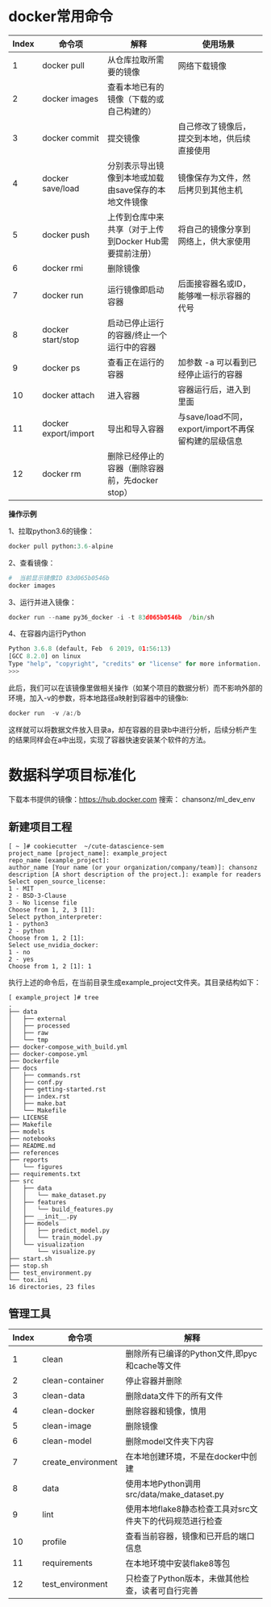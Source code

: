 # docker常用命令

|Index	|命令项	|解释| 使用场景|
| ---   | -----| --- | ---|
|1	|docker pull 	|从仓库拉取所需要的镜像 | 网络下载镜像|
|2	|docker images	|查看本地已有的镜像（下载的或自己构建的）|
|3	|docker commit	|提交镜像|自己修改了镜像后，提交到本地，供后续直接使用|
|4	|docker save/load	|分别表示导出镜像到本地或加载由save保存的本地文件镜像|镜像保存为文件，然后拷贝到其他主机|
|5	|docker push	|上传到仓库中来共享（对于上传到Docker Hub需要提前注册）|将自己的镜像分享到网络上，供大家使用|
|6	|docker rmi	|删除镜像 |
|7	|docker run	|运行镜像即启动容器 |后面接容器名或ID，能够唯一标示容器的代号|
|8	|docker start/stop	|启动已停止运行的容器/终止一个运行中的容器|
|9	|docker ps	|查看正在运行的容器| 加参数 -a 可以看到已经停止运行的容器|
|10	|docker attach	|进入容器 | 容器运行后，进入到里面|
|11	|docker export/import	|导出和导入容器 | 与save/load不同，export/import不再保留构建的层级信息|
|12	|docker rm	|删除已经停止的容器（删除容器前，先docker stop）|


**操作示例**

1、拉取python3.6的镜像： 

```python
docker pull python:3.6-alpine 
```

2、查看镜像：

```python
#  当前显示镜像ID 83d065b0546b
docker images
```

3、运行并进入镜像：

```python
docker run --name py36_docker -i -t 83d065b0546b  /bin/sh
```
4、在容器内运行Python

```python
Python 3.6.8 (default, Feb  6 2019, 01:56:13) 
[GCC 8.2.0] on linux
Type "help", "copyright", "credits" or "license" for more information.
>>>
```

此后，我们可以在该镜像里做相关操作（如某个项目的数据分析）而不影响外部的环境，加入-v的参数，将本地路径a映射到容器中的镜像b:

```python
docker run  -v /a:/b 
```

这样就可以将数据文件放入目录a，却在容器的目录b中进行分析，后续分析产生的结果同样会在a中出现，实现了容器快速安装某个软件的方法。

# 数据科学项目标准化

下载本书提供的镜像：https://hub.docker.com
搜索： chansonz/ml_dev_env

## 新建项目工程

```
[ ~ ]# cookiecutter  ~/cute-datascience-sem
project_name [project_name]: example_project
repo_name [example_project]: 
author_name [Your name (or your organization/company/team)]: chansonz
description [A short description of the project.]: example for readers
Select open_source_license:
1 - MIT
2 - BSD-3-Clause
3 - No license file
Choose from 1, 2, 3 [1]: 
Select python_interpreter:
1 - python3
2 - python
Choose from 1, 2 [1]: 
Select use_nvidia_docker:
1 - no
2 - yes
Choose from 1, 2 [1]: 1
```

执行上述的命令后，在当前目录生成example_project文件夹。其目录结构如下：

```
[ example_project ]# tree
.
├── data
│   ├── external
│   ├── processed
│   ├── raw
│   └── tmp
├── docker-compose_with_build.yml
├── docker-compose.yml
├── Dockerfile
├── docs
│   ├── commands.rst
│   ├── conf.py
│   ├── getting-started.rst
│   ├── index.rst
│   ├── make.bat
│   └── Makefile
├── LICENSE
├── Makefile
├── models
├── notebooks
├── README.md
├── references
├── reports
│   └── figures
├── requirements.txt
├── src
│   ├── data
│   │   └── make_dataset.py
│   ├── features
│   │   └── build_features.py
│   ├── __init__.py
│   ├── models
│   │   ├── predict_model.py
│   │   └── train_model.py
│   └── visualization
│       └── visualize.py
├── start.sh
├── stop.sh
├── test_environment.py
└── tox.ini
16 directories, 23 files
```

## 管理工具

|Index	|命令项|	解释                                   |
|----| -----| ----|
|1	|clean	|删除所有已编译的Python文件,即pyc和cache等文件         |
|2	|clean-container	|停止容器并删除                      |
|3	|clean-data	|删除data文件下的所有文件                   |
|4	|clean-docker	|删除容器和镜像，慎用                     |
|5	|clean-image	|删除镜像                             |
|6	|clean-model	|删除model文件夹下内容                    |
|7	|create_environment	|在本地创建环境，不是在docker中创建     |
|8	|data	|使用本地Python调用src/data/make_dataset.py   |
|9	|lint	|使用本地flake8静态检查工具对src文件夹下的代码规范进行检查      |
|10	|profile	|查看当前容器，镜像和已开启的端口信息                   |
|11	|requirements	|在本地环境中安装flake8等包               |
|12	|test_environment	|只检查了Python版本，未做其他检查，读者可自行完善|



